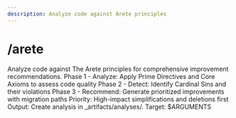```yaml
---
description: Analyze code against Arete principles
---
```


# /arete

<instructions>
Analyze code against The Arete principles for comprehensive improvement recommendations.
</instructions>

<approach>
Phase 1 - Analyze: Apply Prime Directives and Core Axioms to assess code quality
Phase 2 - Detect: Identify Cardinal Sins and their violations
Phase 3 - Recommend: Generate prioritized improvements with migration paths
Priority: High-impact simplifications and deletions first
Output: Create analysis in _artifacts/analyses/.
</approach>

<context>
Target: $ARGUMENTS
</context>